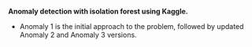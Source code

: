 **Anomaly detection with isolation forest using Kaggle.**
- Anomaly 1 is the initial approach to the problem, followed by updated Anomaly 2 and Anomaly 3 versions.
